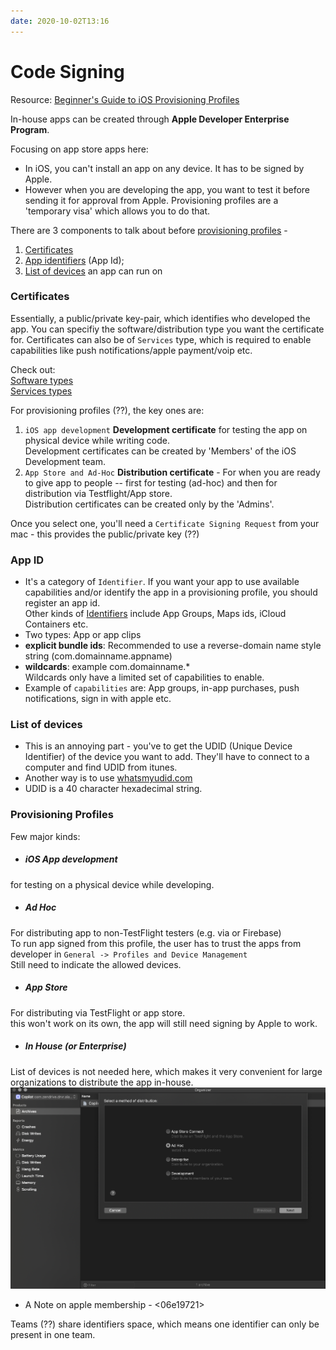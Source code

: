 ```yaml
---
date: 2020-10-02T13:16
---
```


# Code Signing

Resource: [Beginner's Guide to iOS Provisioning Profiles](https://blog.theodo.com/2017/02/a-beginners-guide-to-ios-provisioning-profiles/)

In-house apps can be created through **Apple Developer Enterprise Program**.


Focusing on app store apps here:
- In iOS, you can't install an app on any device. It has to be signed by Apple.
- However when you are developing the app, you want to test it before sending it for approval from Apple. Provisioning profiles are a 'temporary visa' which allows you to do that.

There are 3 components to talk about before [provisioning profiles](#prov-prof) -  
1. [Certificates](#certificates)
2. [App identifiers](#app-id) (App Id);  
3. [List of devices](#list-of-dev) an app can run on  


<div id="certificates" />

### Certificates

Essentially, a public/private key-pair, which identifies who developed the app. 
You can specifiy the software/distribution type you want the certificate for. Certificates can also be of `Services` type, which is required to enable capabilities like push notifications/apple payment/voip etc.

Check out:  
[Software types](static/certificate_software_type.png)  
[Services types](static/certificate_services_type.png)

For provisioning profiles (??), the key ones are:

1. `iOS app development`
**Development certificate** for testing the app on physical device while writing code.  
Development certificates can be created by 'Members' of the iOS Development team.
2. `App Store and Ad-Hoc`
**Distribution certificate** - For when you are ready to give app to people -- first for testing (ad-hoc) and then for distribution via Testflight/App store.  
Distribution certificates can be created only by the 'Admins'.

Once you select one, you'll need a `Certificate Signing Request` from your mac - this provides the public/private key (??)

<div id="app-id" />

### App ID

- It's a category of `Identifier`. If you want your app to use available capabilities and/or identify the app in a provisioning profile, you should register an app id.  
Other kinds of [Identifiers](https://developer.apple.com/account/resources/identifiers/add/bundleId) include App Groups, Maps ids, iCloud Containers etc.
- Two types: App or app clips
- **explicit bundle ids**: Recommended to use a reverse-domain name style string (com.domainname.appname)
- **wildcards**: example com.domainname.\*  
Wildcards only have a limited set of capabilities to enable.
- Example of `capabilities` are: App groups, in-app purchases, push notifications, sign in with apple etc.


<div id="list-of-dev" />

### List of devices
- This is an annoying part - you've to get the UDID (Unique Device Identifier) of the device you want to add. They'll have to connect to a computer and find UDID from itunes.  
- Another way is to use [whatsmyudid.com](http://whatsmyudid.com/)
- UDID is a 40 character hexadecimal string.


<div id="prov-prof" />

### Provisioning Profiles


Few major kinds:

- ##### iOS App development
for testing on a physical device while developing.
- ##### Ad Hoc  
For distributing app to non-TestFlight testers (e.g. via <e606a74e> or Firebase)  
To run app signed from this profile, the user has to trust the apps from developer in `General -> Profiles and Device Management`  
Still need to indicate the allowed devices.
- ##### App Store  
For distributing via TestFlight or app store.  
this won't work on its own, the app will still need signing by Apple to work.
- ##### In House (or Enterprise)  
List of devices is not needed here, which makes it very convenient for large organizations to distribute the app in-house.
![Distribution Methods](static/ios_app_distribution_method.png)

* A Note on apple membership - <06e19721>

Teams (??) share identifiers space, which means one identifier can only be present in one team.

